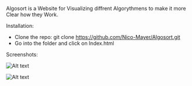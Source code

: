 Algosort is a Website for Visualizing diffrent Algorythmens to make it more Clear how they Work.

Installation:

- Clone the repo: git clone https://github.com/Nico-Mayer/Algosort.git
- Go into the folder and click on Index.html

Screenshots:

![Alt text](https://i.ibb.co/2W5D9ZD/screencapture-127-0-0-1-5500-index-html-2021-05-11-10-10-54.png "Bubblesort")

![Alt text](https://i.ibb.co/yW85BC1/screencapture-127-0-0-1-5500-index-html-2021-05-11-10-11-27.png "Quicksort")

